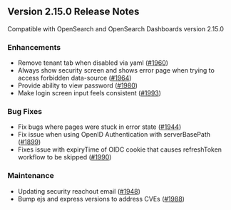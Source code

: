 ## Version 2.15.0 Release Notes

Compatible with OpenSearch and OpenSearch Dashboards version 2.15.0

### Enhancements
* Remove tenant tab when disabled via yaml ([#1960](https://github.com/opensearch-project/security-dashboards-plugin/pull/1960))
* Always show security screen and shows error page when trying to access forbidden data-source ([#1964](https://github.com/opensearch-project/security-dashboards-plugin/pull/1964))
* Provide ability to view password ([#1980](https://github.com/opensearch-project/security-dashboards-plugin/pull/1980))
* Make login screen input feels consistent ([#1993](https://github.com/opensearch-project/security-dashboards-plugin/pull/1993))

### Bug Fixes
* Fix bugs where pages were stuck in error state ([#1944](https://github.com/opensearch-project/security-dashboards-plugin/pull/1944))
* Fix issue when using OpenID Authentication with serverBasePath ([#1899](https://github.com/opensearch-project/security-dashboards-plugin/pull/1899))
* Fixes issue with expiryTime of OIDC cookie that causes refreshToken workflow to be skipped ([#1990](https://github.com/opensearch-project/security-dashboards-plugin/pull/1990))

### Maintenance
* Updating security reachout email ([#1948](https://github.com/opensearch-project/security-dashboards-plugin/pull/1948))
* Bump ejs and express versions to address CVEs ([#1988](https://github.com/opensearch-project/security-dashboards-plugin/pull/1988))
